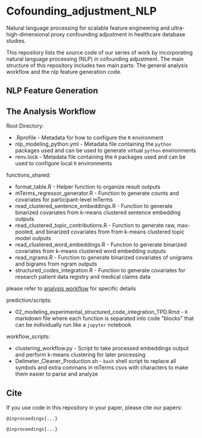 # Cofounding_adjustment_NLP

Natural language processing for scalable feature engineering and ultra-high-dimensional proxy confounding adjustment in healthcare database studies.

This repository lists the source code of our series of work by incorporating natural language processing (NLP) in cofounding adjustment. The main structure of this repository includes two main parts: The general analysis workflow and the nlp feature generation code.

## NLP Feature Generation

## The Analysis Workflow

Root Directory:

- .Rprofile - Metadata for how to configure the `R` environment
- nlp_modeling_python.yml - Metadata file containing the `python` packages used and can be used to generate virtual `python` environments
- renv.lock - Metadata file containing the `R` packages used and can be used to configure local `R` environments

functions_shared:

- format_table.R - Helper function to organize result outputs
- mTerms_regressor_generator.R - Function to generate counts and covariates for participant-level mTerms
- read_clustered_sentence_embeddings.R - Function to generate binarized covariates from k-means clustered sentence embedding outputs
- read_clustered_topic_contributions.R - Function to generate raw, max-pooled, and binarized covariates from from k-means clustered topic model outputs
- read_clustered_word_embeddings.R - Function to generate binarized covariates from k-means clustered word embedding outputs
- read_ngrams.R - Function to generate binarized covariates of unigrams and bigrams from ngram outputs
- structured_codes_integration.R - Function to generate covariates for research patient data registry and medical claims data

please refer to [analysis workflow](analysis_pipeline/README.md) for specific details

prediction/scripts:

- 02_modeling_experimental_structured_code_integration_TPD.Rmd - `R` markdown file where each function is separated into code "blocks" that can be individually run like a `jupyter` notebook

workflow_scripts:

- clustering_workflow.py - Script to take processed embeddings output and perform k-means clustering for later processing
- Delimeter_Cleaner_Production.sh - `bash` shell script to replace all symbols and extra commans in mTerms csvs with characters to make them easier to parse and analyze

## Cite

If you use code in this repository in your paper, please cite our papers:

    @inproceedings{...}

    @inproceedings{...}
